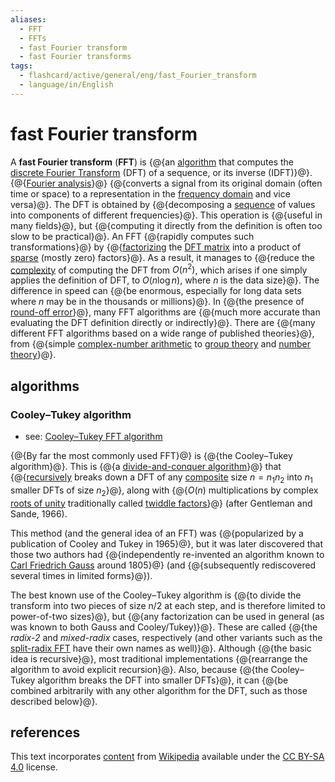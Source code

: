 ```yaml
---
aliases:
  - FFT
  - FFTs
  - fast Fourier transform
  - fast Fourier transforms
tags:
  - flashcard/active/general/eng/fast_Fourier_transform
  - language/in/English
---
```


# fast Fourier transform

A __fast Fourier transform__ (__FFT__) is {@{an [algorithm](algorithm.md) that computes the [discrete Fourier Transform](discrete%20Fourier%20transform.md) (DFT) of a sequence, or its inverse (IDFT)}@}. {@{[Fourier analysis](Fourier%20analysis.md)}@} {@{converts a signal from its original domain (often time or space) to a representation in the [frequency domain](frequency%20domain.md) and vice versa}@}. The DFT is obtained by {@{decomposing a [sequence](sequence.md) of values into components of different frequencies}@}. This operation is {@{useful in many fields}@}, but {@{computing it directly from the definition is often too slow to be practical}@}. An FFT {@{rapidly computes such transformations}@} by {@{[factorizing](matrix%20decomposition.md) the [DFT matrix](DFT%20matrix.md) into a product of [sparse](sparse%20matrix.md) (mostly zero) factors}@}. As a result, it manages to {@{reduce the [complexity](computational%20complexity%20theory.md) of computing the DFT from $O(n^{2})$, which arises if one simply applies the definition of DFT, to $O(n\log n)$, where _n_ is the data size}@}. The difference in speed can {@{be enormous, especially for long data sets where _n_ may be in the thousands or millions}@}. In {@{the presence of [round-off error](round-off%20error.md)}@}, many FFT algorithms are {@{much more accurate than evaluating the DFT definition directly or indirectly}@}. There are {@{many different FFT algorithms based on a wide range of published theories}@}, from {@{simple [complex-number arithmetic](complex%20number.md) to [group theory](group%20theory.md) and [number theory](number%20theory.md)}@}. <!--SR:!2025-09-24,298,330!2025-04-07,164,310!2025-07-12,242,330!2025-05-05,184,310!2025-06-29,231,330!2025-10-06,307,330!2025-07-04,235,330!2025-09-08,285,330!2025-05-08,188,310!2025-08-28,276,330!2025-07-15,243,330!2025-05-06,181,310!2025-07-13,242,330!2025-05-12,185,310-->

## algorithms

### Cooley–Tukey algorithm

- see: [Cooley–Tukey FFT algorithm](Cooley–Tukey%20FFT%20algorithm.md)

{@{By far the most commonly used FFT}@} is {@{the Cooley–Tukey algorithm}@}. This is {@{a [divide-and-conquer algorithm](divide-and-conquer%20algorithm.md)}@} that {@{[recursively](recursion.md) breaks down a DFT of any [composite](composite%20number.md) size $n=n_{1}n_{2}$ into $n_{1}$ smaller DFTs of size $n_{2}$}@}, along with {@{$O(n)$ multiplications by complex [roots of unity](root%20of%20unity.md) traditionally called [twiddle factors](twiddle%20factor.md)}@} (after Gentleman and Sande, 1966). <!--SR:!2025-08-14,268,330!2025-07-24,251,330!2025-08-18,268,330!2025-06-05,212,330!2025-06-24,206,310-->

This method (and the general idea of an FFT) was {@{popularized by a publication of Cooley and Tukey in 1965}@}, but it was later discovered that those two authors had {@{independently re-invented an algorithm known to [Carl Friedrich Gauss](Carl%20Friedrich%20Gauss.md) around 1805}@} (and {@{subsequently rediscovered several times in limited forms}@}). <!--SR:!2025-01-31,102,290!2025-07-17,205,270!2025-01-17,17,345-->

The best known use of the Cooley–Tukey algorithm is {@{to divide the transform into two pieces of size n/2 at each step, and is therefore limited to power-of-two sizes}@}, but {@{any factorization can be used in general (as was known to both Gauss and Cooley/Tukey)}@}. These are called {@{the _radix-2_ and _mixed-radix_ cases, respectively (and other variants such as the [split-radix FFT](Split-radix%20FFT%20algorithm.md) have their own names as well)}@}. Although {@{the basic idea is recursive}@}, most traditional implementations {@{rearrange the algorithm to avoid explicit recursion}@}. Also, because {@{the Cooley–Tukey algorithm breaks the DFT into smaller DFTs}@}, it can {@{be combined arbitrarily with any other algorithm for the DFT, such as those described below}@}. <!--SR:!2025-04-06,161,310!2025-04-11,166,310!2025-06-25,228,330!2025-04-06,145,290!2025-05-11,188,310!2025-10-18,317,330!2025-08-08,259,330-->

## references

This text incorporates [content](https://en.wikipedia.org/wiki/fast_Fourier_transform) from [Wikipedia](Wikipedia.md) available under the [CC BY-SA 4.0](https://creativecommons.org/licenses/by-sa/4.0/) license.
